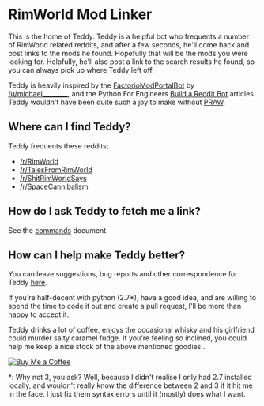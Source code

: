 # RimWorld Mod Linker
This is the home of Teddy. Teddy is a helpful bot who frequents a number of RimWorld related reddits, and after a few seconds, he'll come back and post links to the mods he found. Hopefully that will be the mods you were looking for. Helpfully, he'll also post a link to the search results he found, so you can always pick up where Teddy left off.

Teddy is heavily inspired by the [FactorioModPortalBot](https://github.com/michael-3-141/FactorioModPortalBot/) by [/u/michael________](https://www.reddit.com/u/michael________), and the Python For Engineers [Build a Reddit Bot](http://pythonforengineers.com/build-a-reddit-bot-part-1/) articles. Teddy wouldn't have been quite such a joy to make without [PRAW](https://github.com/praw-dev/praw).

## Where can I find Teddy?
Teddy frequents these reddits;
 - [/r/RimWorld](https://reddit.com/r/RimWorld)
 - [/r/TalesFromRimWorld](https://reddit.com/r/TalesFromRimWorld)
 - [/r/ShitRimWorldSays](https://reddit.com/r/ShitRimWorldSays)
 - [/r/SpaceCannibalism](https://reddit.com/r/SpaceCannibalism)

## How do I ask Teddy to fetch me a link?
See the [commands](COMMANDS.MD) document.

## How can I help make Teddy better?
You can leave suggestions, bug reports and other correspondence for Teddy [here](/issues). 

If you're half-decent with python (2.7*), have a good idea, and are willing to spend the time to code it out and create a pull request, I'll be more than happy to accept it.

Teddy drinks a lot of coffee, enjoys the occasional whisky and  his girlfriend could murder salty caramel fudge. If you're feeling so inclined, you could help me keep a nice stock of the above mentioned goodies...

[![Buy Me a Coffee](http://i.imgur.com/EjWiUwx.gif)](https://ko-fi.com/fluffymods)

*: Why not 3, you ask? Well, because I didn't realise I only had 2.7 installed locally, and wouldn't really know the difference between 2 and 3 if it hit me in the face. I just fix them syntax errors until it (mostly) does what I want.